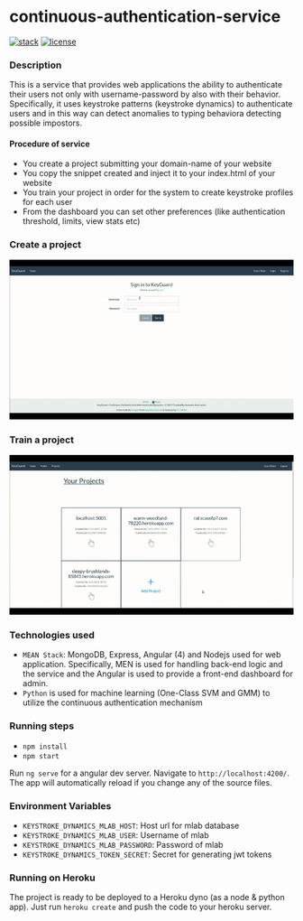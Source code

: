 # continuous-authentication-service

[![stack](https://badgen.net/badge/Stack/MEAN/green)](./LICENSE)
 [![license](https://badgen.net/badge/License/MIT/blue)](./LICENSE)
 
### Description
This is a service that provides web applications the ability to authenticate their users not only with username-password by also with their behavior. Specifically, it uses keystroke patterns (keystroke dynamics) to authenticate users and in this way can detect anomalies to typing behaviora detecting possible impostors. 

#### Procedure of service
- You create a project submitting your domain-name of your website
- You copy the snippet created and inject it to your index.html of your website
- You train your project in order for the system to create keystroke profiles for each user
- From the dashboard you can set other preferences (like authentication threshold, limits, view stats etc)

### Create a project 

<img src="create-project.gif">

### Train a project 

<img src="train-project.gif">
 
### Technologies used
- `MEAN Stack`: MongoDB, Express, Angular (4) and Nodejs used for web application. Specifically, MEN is used for handling back-end logic and the service and the Angular is used to provide a front-end dashboard for admin.
- `Python` is used for machine learning (One-Class SVM and GMM) to utilize the continuous authentication mechanism

### Running steps

- `npm install`
- `npm start`

Run `ng serve` for a angular dev server. Navigate to `http://localhost:4200/`. The app will automatically reload if you change any of the source files.

### Environment Variables

- `KEYSTROKE_DYNAMICS_MLAB_HOST`: Host url for mlab database
- `KEYSTROKE_DYNAMICS_MLAB_USER`: Username of mlab
- `KEYSTROKE_DYNAMICS_MLAB_PASSWORD`: Password of mlab
- `KEYSTROKE_DYNAMICS_TOKEN_SECRET`: Secret for generating jwt tokens

### Running on Heroku

The project is ready to be deployed to a Heroku dyno (as a node & python app). Just run `heroku create` and push the code to your heroku server.

